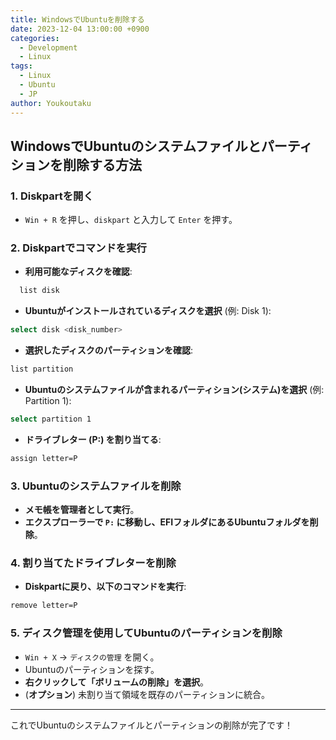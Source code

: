 ```yaml
---
title: WindowsでUbuntuを削除する
date: 2023-12-04 13:00:00 +0900
categories:
  - Development
  - Linux
tags:
  - Linux
  - Ubuntu
  - JP
author: Youkoutaku
---
```


## **WindowsでUbuntuのシステムファイルとパーティションを削除する方法**

### **1. Diskpartを開く**
- `Win + R` を押し、`diskpart` と入力して `Enter` を押す。

### **2. Diskpartでコマンドを実行**
- **利用可能なディスクを確認**:

```sh
  list disk
```

- **Ubuntuがインストールされているディスクを選択** (例: Disk 1):

```sh
select disk <disk_number>
```

- **選択したディスクのパーティションを確認**:
```sh
list partition
```

- **Ubuntuのシステムファイルが含まれるパーティション(システム)を選択** (例: Partition 1):
```sh
select partition 1
```

- **ドライブレター (P:) を割り当てる**:
```sh
assign letter=P
```

### **3. Ubuntuのシステムファイルを削除**
- **メモ帳を管理者として実行**。
- **エクスプローラーで `P:` に移動し、EFIフォルダにあるUbuntuフォルダを削除**。

### **4. 割り当てたドライブレターを削除**
- **Diskpartに戻り、以下のコマンドを実行**:
```sh
remove letter=P
```

### **5. ディスク管理を使用してUbuntuのパーティションを削除**
- `Win + X` → `ディスクの管理` を開く。
- Ubuntuのパーティションを探す。
- **右クリックして「ボリュームの削除」を選択**。
- (**オプション**) 未割り当て領域を既存のパーティションに統合。

---

これでUbuntuのシステムファイルとパーティションの削除が完了です！

